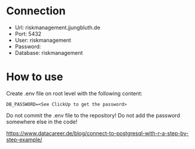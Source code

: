 # Connection
- Url: riskmanagement.jjungbluth.de
- Port: 5432
- User: riskmanagement
- Password: <See ClickUp>
- Database: riskmanagement

# How to use
Create .env file on root level with the following content:
```
DB_PASSWORD=<See ClickUp to get the password>
```
Do not commit the .env file to the repository!
Do not add the password somewhere else in the code!

https://www.datacareer.de/blog/connect-to-postgresql-with-r-a-step-by-step-example/